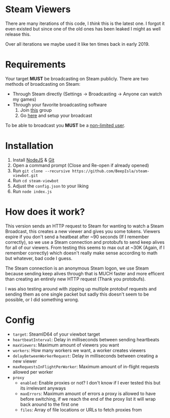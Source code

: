 # Steam Viewers

There are many iterations of this code, I *think* this is the latest one. I forgot it even existed but since one of the old ones has been leaked I might as well release this.

Over all iterations we maybe used it like ten times back in early 2019.

# Requirements

Your target **MUST** be broadcasting on Steam publicly. There are two methods of broadcasting on Steam:

- Through Steam directly (Settings -> Broadcasting -> Anyone can watch my games)
- Through your favorite broadcasting software
  1. Join [this](https://steamcommunity.com/groups/storebroadcastbeta) group
  2. Go [here](https://steamcommunity.com/broadcast/upload) and setup your broadcast

To be able to broadcast you **MUST** be a [non-limited user](https://support.steampowered.com/kb_article.php?ref=3330-IAGK-7663).

# Installation

1. Install [NodeJS](https://nodejs.org/) & [Git](https://git-scm.com/downloads)
2. Open a command prompt (Close and Re-open if already opened)
3. Run `git clone --recursive https://github.com/BeepIsla/steam-viewbot.git`
4. Run `cd steam-viewbot`
5. Adjust the `config.json` to your liking
6. Run `node index.js`

# How does it work?

This version sends an HTTP request to Steam for wanting to watch a Steam Broadcast, this creates a new viewer and gives you some tokens. Viewers expire if you don't send a heatbeat after ~90 seconds (If I remember correctly), so we use a Steam connection and protobufs to send keep alives for all of our viewers. From testing this seems to max out at ~30K (Again, if I remember correctly) which doesn't really make sense according to math but whatever, bad code I guess.

The Steam connection is an anonymous Steam logon, we use Steam because sending keep alives through that is MUCH faster and more efficent than creating an entirely new HTTP request (Thank you protobufs).

I was also testing around with zipping up multiple protobuf requests and sending them as one single packet but sadly this doesn't seem to be possible, or I did something wrong.

# Config

- `target`: SteamID64 of your viewbot target
- `heartbeatInterval`: Delay in milliseconds between sending heartbeats
- `maxViewers`: Maximum amount of viewers you want
- `workers`: How many workers we want, a worker creates viewers
- `delayBetweenWorkerRequest`: Delay in milliseconds between creating a new viewer
- `maxRequestsInFlightPerWorker`: Maximum amount of in-flight requests allowed per worker
- `proxy`
  - `enabled`: Enable proxies or not? I don't know if I ever tested this but its irrelevant anyways
  - `maxErrors`: Maximum amount of errors a proxy is allowed to have before switching, if we reach the end of the proxy list it will wrap back around to the first one
  - `files`: Array of file locations or URLs to fetch proxies from
